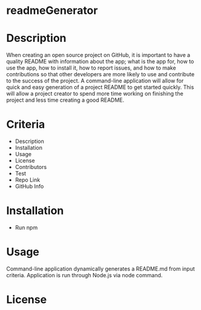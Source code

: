 # readmeGenerator

# Description

When creating an open source project on GitHub, it is important to have a quality README with information about the app; what is the app for,
how to use the app, how to install it, how to report issues, and how to make contributions so that other developers are more likely to use 
and contribute to the success of the project. A command-line application will allow for quick and easy generation of a project README to get 
started quickly. This will allow a project creator to spend more time working on finishing the project and less time creating a good README.

# Criteria

- Description
- Installation
- Usage
- License
- Contributors
- Test
- Repo Link
- GitHub Info

# Installation

- Run npm

# Usage

Command-line application dynamically generates a README.md from input criteria. Application is run through Node.js via node command.

# License


